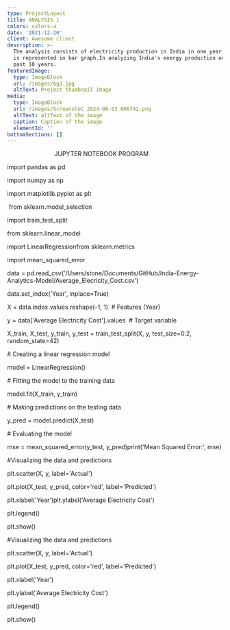 ```yaml
---
type: ProjectLayout
title: ANALYSIS 1
colors: colors-a
date: '2021-12-20'
client: Awesome client
description: >-
  The analysis consists of electricity production in India in one year. Analysis
  is represented in bar graph.In analyzing India's energy production over the
  past 10 years.
featuredImage:
  type: ImageBlock
  url: /images/bg2.jpg
  altText: Project thumbnail image
media:
  type: ImageBlock
  url: /images/Screenshot 2024-08-03 000742.png
  altText: altText of the image
  caption: Caption of the image
  elementId: ''
bottomSections: []
---
```

                            JUPYTER NOTEBOOK PROGRAM

import pandas as pd

import numpy as np

import matplotlib.pyplot as plt 

 from sklearn.model\_selection

 import train\_test\_split

from sklearn.linear\_model

import LinearRegressionfrom sklearn.metrics

import mean\_squared\_error

data = pd.read\_csv('/Users/stone/Documents/GitHub/India-Energy-Analytics-Model/Average\_Elecricity\_Cost.csv')

data.set\_index('Year', inplace=True)

X = data.index.values.reshape(-1, 1)  # Features (Year)

y = data\['Average Electricity Cost'].values  # Target variable

X\_train, X\_test, y\_train, y\_test = train\_test\_split(X, y, test\_size=0.2, random\_state=42)

\# Creating a linear regression model

model = LinearRegression()

\# Fitting the model to the training data

model.fit(X\_train, y\_train)

\# Making predictions on the testing data

y\_pred = model.predict(X\_test)

\# Evaluating the model

mse = mean\_squared\_error(y\_test, y\_pred)print('Mean Squared Error:', mse)

\#Visualizing the data and predictions

plt.scatter(X, y, label='Actual')

plt.plot(X\_test, y\_pred, color='red', label='Predicted')

plt.xlabel('Year')plt.ylabel('Average Electricity Cost')

plt.legend()

plt.show()

\#Visualizing the data and predictions

plt.scatter(X, y, label='Actual')

plt.plot(X\_test, y\_pred, color='red', label='Predicted')

plt.xlabel('Year')

plt.ylabel('Average Electricity Cost')

plt.legend()

plt.show()


